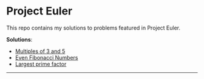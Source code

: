 # Project Euler

This repo contains my solutions to problems featured in
Project Euler.

**Solutions**:

- [Multiples of 3 and 5](src/01.py)
- [Even Fibonacci Numbers](src/02.py)
- [Largest prime factor](src/03.py)

---
